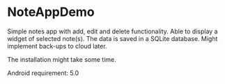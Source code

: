 # NoteAppDemo
Simple notes app with add, edit and delete functionality. Able to display a widget of selected note(s). The data is saved in a SQLite database. Might implement back-ups to cloud later.

The installation might take some time.

Android requirement: 5.0
